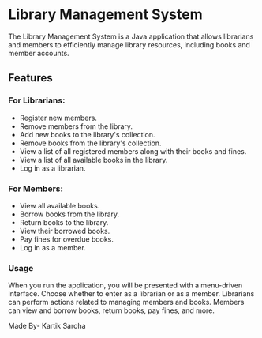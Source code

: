 # Library Management System

The Library Management System is a Java application that allows librarians and members to efficiently manage library resources, including books and member accounts.

## Features

### For Librarians:

- Register new members.
- Remove members from the library.
- Add new books to the library's collection.
- Remove books from the library's collection.
- View a list of all registered members along with their books and fines.
- View a list of all available books in the library.
- Log in as a librarian.

### For Members:

- View all available books.
- Borrow books from the library.
- Return books to the library.
- View their borrowed books.
- Pay fines for overdue books.
- Log in as a member.

### Usage
When you run the application, you will be presented with a menu-driven interface.
Choose whether to enter as a librarian or as a member.
Librarians can perform actions related to managing members and books.
Members can view and borrow books, return books, pay fines, and more.

Made By- Kartik Saroha
